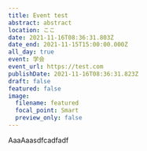 ```yaml
---
title: Event test
abstract: abstract
location: ここ
date: 2021-11-16T08:36:31.803Z
date_end: 2021-11-15T15:00:00.000Z
all_day: true
event: 学会
event_url: https://test.com
publishDate: 2021-11-16T08:36:31.823Z
draft: false
featured: false
image:
  filename: featured
  focal_point: Smart
  preview_only: false
---
```

AaaAaasdfcadfadf